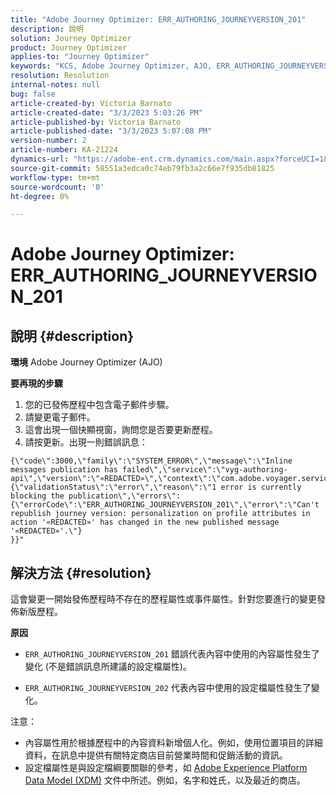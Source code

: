 ```yaml
---
title: "Adobe Journey Optimizer: ERR_AUTHORING_JOURNEYVERSION_201"
description: 說明
solution: Journey Optimizer
product: Journey Optimizer
applies-to: "Journey Optimizer"
keywords: "KCS, Adobe Journey Optimizer, AJO, ERR_AUTHORING_JOURNEYVERSION_201, 歷程未發佈"
resolution: Resolution
internal-notes: null
bug: false
article-created-by: Victoria Barnato
article-created-date: "3/3/2023 5:03:26 PM"
article-published-by: Victoria Barnato
article-published-date: "3/3/2023 5:07:08 PM"
version-number: 2
article-number: KA-21224
dynamics-url: "https://adobe-ent.crm.dynamics.com/main.aspx?forceUCI=1&pagetype=entityrecord&etn=knowledgearticle&id=59971c4e-e5b9-ed11-83fe-6045bd006b25"
source-git-commit: 58551a3edca0c74eb79fb3a2c66e7f935db81825
workflow-type: tm+mt
source-wordcount: '0'
ht-degree: 0%

---
```


# Adobe Journey Optimizer: ERR_AUTHORING_JOURNEYVERSION_201

## 說明 {#description}

<b>環境</b>
Adobe Journey Optimizer (AJO)


<b>要再現的步驟</b>
1. 您的已發佈歷程中包含電子郵件步驟。
2. 請變更電子郵件。
3. 這會出現一個快顯視窗，詢問您是否要更新歷程。
4. 請按更新。出現一則錯誤訊息：



```
{\"code\":3000,\"family\":\"SYSTEM_ERROR\",\"message\":\"Inline messages publication has failed\",\"service\":\"vyg-authoring-api\",\"version\":\"«REDACTED»\",\"context\":\"com.adobe.voyager.service.authoring.restapis.v1_0.JourneyVersionsService:1864\",\"uid\":\"«REDACTED»\",\"extraInfo\":{\"validationStatus\":\"error\",\"reason\":\"1 error is currently blocking the publication\",\"errors\":
{\"errorCode\":\"ERR_AUTHORING_JOURNEYVERSION_201\",\"error\":\"Can't republish journey version: personalization on profile attributes in action '«REDACTED»' has changed in the new published message '«REDACTED»'.\"}
}}"
```



## 解決方法 {#resolution}


這會變更一開始發佈歷程時不存在的歷程屬性或事件屬性。針對您要進行的變更發佈新版歷程。


<b>原因</b>
- `ERR_AUTHORING_JOURNEYVERSION_201` 錯誤代表內容中使用的內容屬性發生了變化 (不是錯誤訊息所建議的設定檔屬性)。


- `ERR_AUTHORING_JOURNEYVERSION_202` 代表內容中使用的設定檔屬性發生了變化。


注意：

- 內容屬性用於根據歷程中的內容資料新增個人化。例如，使用位置項目的詳細資料，在訊息中提供有關特定商店目前營業時間和促銷活動的資訊。
- 設定檔屬性是與設定檔綱要關聯的參考，如 [Adobe Experience Platform Data Model (XDM)](https://experienceleague.adobe.com/docs/experience-platform/xdm/home.html?lang=zh-Hant) 文件中所述。例如，名字和姓氏，以及最近的商店。

